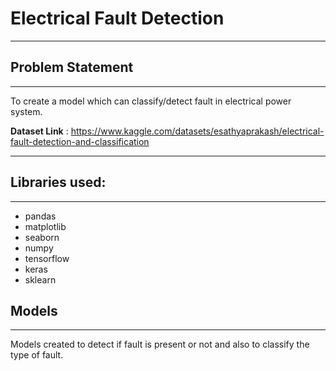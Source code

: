 # Electrical Fault Detection

---

## Problem Statement

---

To create a model which can classify/detect fault in electrical power system.

**Dataset Link** : https://www.kaggle.com/datasets/esathyaprakash/electrical-fault-detection-and-classification

---

## Libraries used:

---

- pandas
- matplotlib
- seaborn
- numpy
- tensorflow
- keras
- sklearn

## Models

---

Models created to detect if fault is present or not and also to classify the type of fault.
